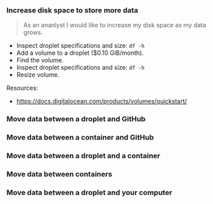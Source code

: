### Increase disk space to store more data

> As an ananlyst I would like to increase my disk space as my data grows.

* Inspect droplet specifications and size: `df -h`
* Add a volume to a droplet ($0.10 GiB/month).
* Find the volume.
* Inspect droplet specifications and size: `df -h`
* Resize volume.

Resources:

* <https://docs.digitalocean.com/products/volumes/quickstart/>

### Move data between a droplet and GitHub

### Move data between a container and GitHub

### Move data between a droplet and a container

### Move data between containers

### Move data between a droplet and your computer
